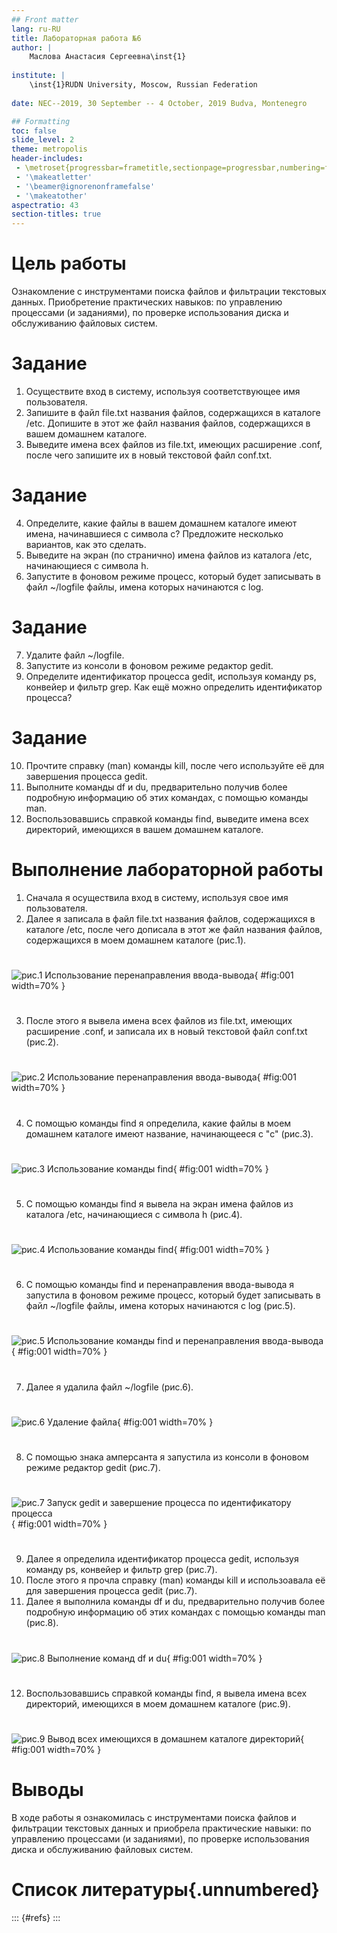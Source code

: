 ```yaml
---
## Front matter
lang: ru-RU
title: Лабораторная работа №6
author: |
	Маслова Анастасия Сергеевна\inst{1}
	
institute: |
	\inst{1}RUDN University, Moscow, Russian Federation
	
date: NEC--2019, 30 September -- 4 October, 2019 Budva, Montenegro

## Formatting
toc: false
slide_level: 2
theme: metropolis
header-includes: 
 - \metroset{progressbar=frametitle,sectionpage=progressbar,numbering=fraction}
 - '\makeatletter'
 - '\beamer@ignorenonframefalse'
 - '\makeatother'
aspectratio: 43
section-titles: true
---
```


# Цель работы

Ознакомление с инструментами поиска файлов и фильтрации текстовых данных. Приобретение практических навыков: по управлению процессами (и заданиями), по проверке использования диска и обслуживанию файловых систем.

# Задание

1. Осуществите вход в систему, используя соответствующее имя пользователя.
2. Запишите в файл file.txt названия файлов, содержащихся в каталоге /etc. Допишите в этот же файл названия файлов, содержащихся в вашем домашнем каталоге.
3. Выведите имена всех файлов из file.txt, имеющих расширение .conf, после чего запишите их в новый текстовой файл conf.txt.

# Задание

4. Определите, какие файлы в вашем домашнем каталоге имеют имена, начинавшиеся с символа c? Предложите несколько вариантов, как это сделать.
5. Выведите на экран (по странично) имена файлов из каталога /etc, начинающиеся с символа h.
6. Запустите в фоновом режиме процесс, который будет записывать в файл ~/logfile файлы, имена которых начинаются с log.

# Задание

7. Удалите файл ~/logfile.
8. Запустите из консоли в фоновом режиме редактор gedit.
9. Определите идентификатор процесса gedit, используя команду ps, конвейер и фильтр grep. Как ещё можно определить идентификатор процесса?

# Задание

10. Прочтите справку (man) команды kill, после чего используйте её для завершения процесса gedit.
11. Выполните команды df и du, предварительно получив более подробную информацию об этих командах, с помощью команды man.
12. Воспользовавшись справкой команды find, выведите имена всех директорий, имеющихся в вашем домашнем каталоге.

# Выполнение лабораторной работы

1. Сначала я осуществила вход в систему, используя свое имя пользователя.
2. Далее я записала в файл file.txt названия файлов, содержащихся в каталоге /etc, после чего дописала в этот же файл названия файлов, содержащихся в моем домашнем каталоге (рис.1).

#
![рис.1 Использование перенаправления ввода-вывода](image/1.png){ #fig:001 width=70% }

#
3. После этого я вывела имена всех файлов из file.txt, имеющих расширение .conf, и записала их в новый текстовой файл conf.txt (рис.2).

#
![рис.2 Использование перенаправления ввода-вывода](image/2.png){ #fig:001 width=70% }

#
4. С помощью команды find я определила, какие файлы в моем домашнем каталоге имеют название, начинающееся с "с" (рис.3).

#
![рис.3 Использование команды find](image/3.png){ #fig:001 width=70% }

#
5. С помощью команды find я вывела на экран имена файлов из каталога /etc, начинающиеся с символа h (рис.4).

#
![рис.4 Использование команды find](image/4.png){ #fig:001 width=70% }

#
6. С помощью команды find и перенаправления ввода-вывода я запустила в фоновом режиме процесс, который будет записывать в файл ~/logfile файлы, имена которых начинаются с log (рис.5).

#
![рис.5 Использование команды find и перенаправления ввода-вывода](image/5.png){ #fig:001 width=70% }

#
7. Далее я удалила файл ~/logfile (рис.6).

#
![рис.6 Удаление файла](image/6.png){ #fig:001 width=70% }

#
8. С помощью знака амперсанта я запустила из консоли в фоновом режиме редактор gedit (рис.7).

#
![рис.7 Запуск gedit и завершение процесса по идентификатору процесса](image/7-9.png){ #fig:001 width=70% }

#
9. Далее я определила идентификатор процесса gedit, используя команду ps, конвейер и фильтр grep (рис.7).
10. После этого я прочла справку (man) команды kill и использоавала её для завершения процесса gedit (рис.7).
11. Далее я выполнила команды df и du, предварительно получив более подробную информацию об этих командах с помощью команды man (рис.8).

#
![рис.8 Выполнение команд df и du](image/10.png){ #fig:001 width=70% }

#
12. Воспользовавшись справкой команды find, я вывела имена всех директорий, имеющихся в моем домашнем каталоге (рис.9).

#
![рис.9 Вывод всех имеющихся в домашнем каталоге директорий](image/11.png){ #fig:001 width=70% }

# Выводы

В ходе работы я ознакомилась с инструментами поиска файлов и фильтрации текстовых данных и приобрела практические навыки: по управлению процессами (и заданиями), по проверке использования диска и обслуживанию файловых систем.

# Список литературы{.unnumbered}

::: {#refs}
:::
